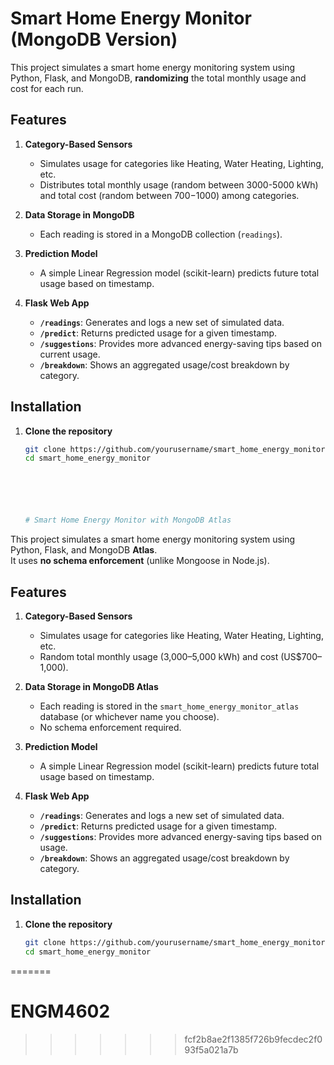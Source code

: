 # Smart Home Energy Monitor (MongoDB Version)

This project simulates a smart home energy monitoring system using Python, Flask, and MongoDB, **randomizing** the total monthly usage and cost for each run.

## Features

1. **Category-Based Sensors**  
   - Simulates usage for categories like Heating, Water Heating, Lighting, etc.
   - Distributes total monthly usage (random between 3000-5000 kWh) and total cost (random between $700-$1000) among categories.

2. **Data Storage in MongoDB**  
   - Each reading is stored in a MongoDB collection (`readings`).

3. **Prediction Model**  
   - A simple Linear Regression model (scikit-learn) predicts future total usage based on timestamp.

4. **Flask Web App**  
   - **`/readings`**: Generates and logs a new set of simulated data.  
   - **`/predict`**: Returns predicted usage for a given timestamp.  
   - **`/suggestions`**: Provides more advanced energy-saving tips based on current usage.  
   - **`/breakdown`**: Shows an aggregated usage/cost breakdown by category.

## Installation

1. **Clone the repository**  
   ```bash
   git clone https://github.com/yourusername/smart_home_energy_monitor.git
   cd smart_home_energy_monitor






   # Smart Home Energy Monitor with MongoDB Atlas

This project simulates a smart home energy monitoring system using Python, Flask, and MongoDB **Atlas**.  
It uses **no schema enforcement** (unlike Mongoose in Node.js).

## Features

1. **Category-Based Sensors**  
   - Simulates usage for categories like Heating, Water Heating, Lighting, etc.
   - Random total monthly usage (3,000–5,000 kWh) and cost (US$700–1,000).

2. **Data Storage in MongoDB Atlas**  
   - Each reading is stored in the `smart_home_energy_monitor_atlas` database (or whichever name you choose).
   - No schema enforcement required.

3. **Prediction Model**  
   - A simple Linear Regression model (scikit-learn) predicts future total usage based on timestamp.

4. **Flask Web App**  
   - **`/readings`**: Generates and logs a new set of simulated data.  
   - **`/predict`**: Returns predicted usage for a given timestamp.  
   - **`/suggestions`**: Provides more advanced energy-saving tips based on usage.  
   - **`/breakdown`**: Shows an aggregated usage/cost breakdown by category.

## Installation

1. **Clone the repository**  
   ```bash
   git clone https://github.com/yourusername/smart_home_energy_monitor.git
   cd smart_home_energy_monitor

=======
# ENGM4602
>>>>>>> fcf2b8ae2f1385f726b9fecdec2f093f5a021a7b
